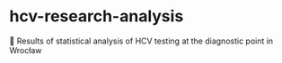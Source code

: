 # hcv-research-analysis
🦠 Results of statistical analysis of HCV testing at the diagnostic point in Wrocław

